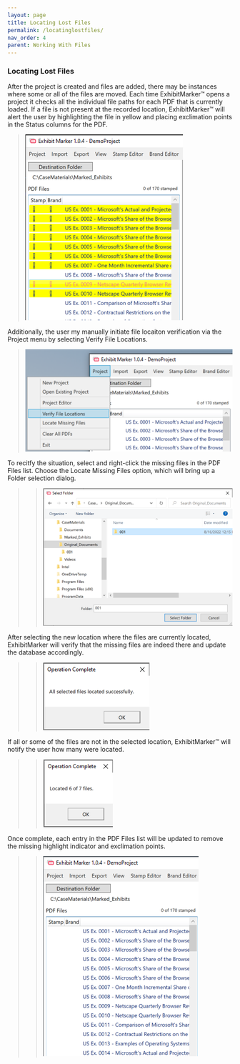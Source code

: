```yaml
---
layout: page
title: Locating Lost Files
permalink: /locatinglostfiles/
nav_order: 4
parent: Working With Files
---
```


### Locating Lost Files

After the project is created and files are added, there may be instances where some or all of the files are moved.  Each time ExhibitMarker&trade; opens a project it checks all the individual file paths for each PDF that is currently loaded.  If a file is not present at the recorded location, ExhibitMarker&trade; will alert the user by highlighting the file in yellow and placing exclimation points in the Status columns for the PDF.

> ![Screen Grab - Missing Exhibits](working_with_files_assets/working_with_files_locatinglost_01_lostpdfs.png)

Additionally, the user my manually initiate file locaiton verification via the Project menu by selecting Verify File Locations.

> ![Screen Grab - Missing Exhibits](working_with_files_assets/working_with_files_locatinglost_06_projectmenuverifylocations.png)

To recitfy the situation, select and right-click the missing files in the PDF Files list.  Choose the Locate Missing Files option, which will bring up a Folder selection dialog.

> > ![Screen Grab - Locate Missing Files Folder Dialog](working_with_files_assets/working_with_files_locatinglost_03_selectnewlocationfolder.png)

After selecting the new location where the files are currently located, ExhibitMarker will verify that the missing files are indeed there and update the database accordingly.

> > ![Screen Grab - All Files Located](working_with_files_assets/working_with_files_locatinglost_04_allfileslocatedmessage.png)

If all or some of the files are not in the selected location, ExhibitMarker&trade; will notify the user how many were located.

> > ![Screen Grab - All Files Located](working_with_files_assets/working_with_files_locatinglost_05_somefileslocated.png)

Once complete, each entry in the PDF Files list will be updated to remove the missing highlight indicator and exclimation points.

> > ![Screen Grab - All Files Located](working_with_files_assets/working_with_files_locatinglost_07_foundpdfs.png)